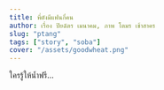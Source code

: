 ```yaml
---
title: พี่ตังมีแฟนกี่คน
author: เรื่อง ปิยฉัตร เมนาคม, ภาพ โตมร เช้าสาคร
slug: "ptang"
tags: ["story", "soba"]
cover: "/assets/goodwheat.png"
---
```


ใครรู้ให้น้ำฟรี...

